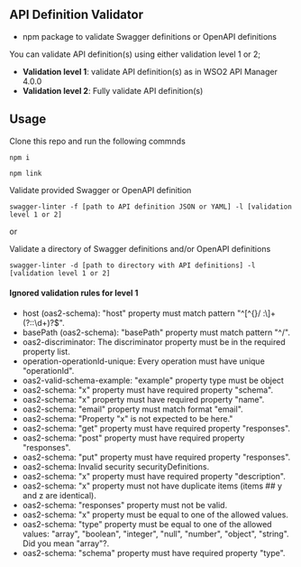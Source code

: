 ## API Definition Validator

- npm package to validate Swagger definitions or OpenAPI definitions

You can validate API definition(s) using either validation level 1 or 2;
- **Validation level 1**: validate API definition(s) as in WSO2 API Manager 4.0.0
- **Validation level 2**: Fully validate API definition(s)

## Usage

Clone this repo and run the following commnds

`npm i`

`npm link`

Validate provided Swagger or OpenAPI definition

`swagger-linter -f [path to API definition JSON or YAML] -l [validation level 1 or 2]`

or

Validate a directory of Swagger definitions and/or OpenAPI definitions

`swagger-linter -d [path to directory with API definitions] -l [validation level 1 or 2]`

#### Ignored validation rules for level 1

- host (oas2-schema): "host" property must match pattern "^[^{}/ :\\]+(?::\d+)?$".
- basePath (oas2-schema): "basePath" property must match pattern "^/".
- oas2-discriminator: The discriminator property must be in the required property list. 
- operation-operationId-unique: Every operation must have unique "operationId".
- oas2-valid-schema-example: "example" property type must be object
- oas2-schema: "x" property must have required property "schema".
- oas2-schema: "x" property must have required property "name".
- oas2-schema: "email" property must match format "email".
- oas2-schema: "Property "x" is not expected to be here."
- oas2-schema: "get" property must have required property "responses".
- oas2-schema: "post" property must have required property "responses".
- oas2-schema: "put" property must have required property "responses".
- oas2-schema: Invalid security securityDefinitions.
- oas2-schema: "x" property must have required property "description".
- oas2-schema: "x" property must not have duplicate items (items ## y and z are identical).
- oas2-schema: "responses" property must not be valid.
- oas2-schema: "x" property must be equal to one of the allowed values.
- oas2-schema: "type" property must be equal to one of the allowed values: "array", "boolean", "integer", "null", "number", "object", "string". Did you mean "array"?.
- oas2-schema: "schema" property must have required property "type".

